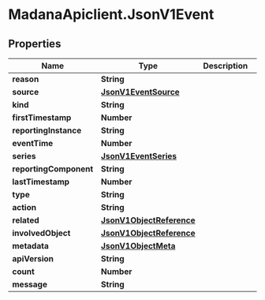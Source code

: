 # MadanaApiclient.JsonV1Event

## Properties

Name | Type | Description | Notes
------------ | ------------- | ------------- | -------------
**reason** | **String** |  | [optional] 
**source** | [**JsonV1EventSource**](JsonV1EventSource.md) |  | [optional] 
**kind** | **String** |  | [optional] 
**firstTimestamp** | **Number** |  | [optional] 
**reportingInstance** | **String** |  | [optional] 
**eventTime** | **Number** |  | [optional] 
**series** | [**JsonV1EventSeries**](JsonV1EventSeries.md) |  | [optional] 
**reportingComponent** | **String** |  | [optional] 
**lastTimestamp** | **Number** |  | [optional] 
**type** | **String** |  | [optional] 
**action** | **String** |  | [optional] 
**related** | [**JsonV1ObjectReference**](JsonV1ObjectReference.md) |  | [optional] 
**involvedObject** | [**JsonV1ObjectReference**](JsonV1ObjectReference.md) |  | [optional] 
**metadata** | [**JsonV1ObjectMeta**](JsonV1ObjectMeta.md) |  | [optional] 
**apiVersion** | **String** |  | [optional] 
**count** | **Number** |  | [optional] 
**message** | **String** |  | [optional] 


